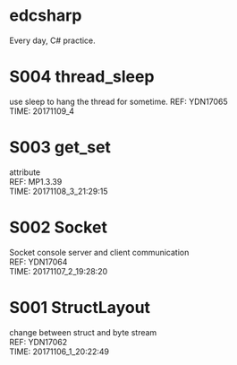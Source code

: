 # edcsharp
Every day, C# practice.

# S004 thread_sleep
use sleep to hang the thread for sometime.
REF: YDN17065 <br>
TIME: 20171109_4

# S003 get_set
attribute <br>
REF: MP1.3.39 <br>
TIME: 20171108_3_21:29:15

# S002 Socket
Socket console server and client communication <br>
REF: YDN17064 <br>
TIME: 20171107_2_19:28:20

# S001 StructLayout
change between struct and byte stream <br>
REF: YDN17062 <br>
TIME: 20171106_1_20:22:49

